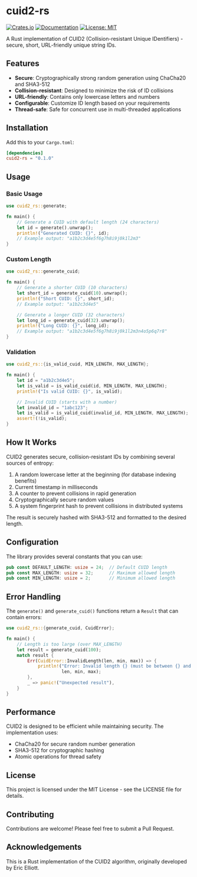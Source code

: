 # cuid2-rs

[![Crates.io](https://img.shields.io/crates/v/cuid2-rs.svg)](https://crates.io/crates/cuid2-rs)
[![Documentation](https://docs.rs/cuid2-rs/badge.svg)](https://docs.rs/cuid2-rs)
[![License: MIT](https://img.shields.io/badge/License-MIT-yellow.svg)](https://opensource.org/licenses/MIT)

A Rust implementation of CUID2 (Collision-resistant Unique IDentifiers) - secure, short, URL-friendly unique string IDs.

## Features

- **Secure**: Cryptographically strong random generation using ChaCha20 and SHA3-512
- **Collision-resistant**: Designed to minimize the risk of ID collisions
- **URL-friendly**: Contains only lowercase letters and numbers
- **Configurable**: Customize ID length based on your requirements
- **Thread-safe**: Safe for concurrent use in multi-threaded applications

## Installation

Add this to your `Cargo.toml`:

```toml
[dependencies]
cuid2-rs = "0.1.0"
```

## Usage

### Basic Usage

```rust
use cuid2_rs::generate;

fn main() {
    // Generate a CUID with default length (24 characters)
    let id = generate().unwrap();
    println!("Generated CUID: {}", id);
    // Example output: "a1b2c3d4e5f6g7h8i9j0k1l2m3"
}
```

### Custom Length

```rust
use cuid2_rs::generate_cuid;

fn main() {
    // Generate a shorter CUID (10 characters)
    let short_id = generate_cuid(10).unwrap();
    println!("Short CUID: {}", short_id);
    // Example output: "a1b2c3d4e5"

    // Generate a longer CUID (32 characters)
    let long_id = generate_cuid(32).unwrap();
    println!("Long CUID: {}", long_id);
    // Example output: "a1b2c3d4e5f6g7h8i9j0k1l2m3n4o5p6q7r8"
}
```

### Validation

```rust
use cuid2_rs::{is_valid_cuid, MIN_LENGTH, MAX_LENGTH};

fn main() {
    let id = "a1b2c3d4e5";
    let is_valid = is_valid_cuid(id, MIN_LENGTH, MAX_LENGTH);
    println!("Is valid CUID: {}", is_valid);

    // Invalid CUID (starts with a number)
    let invalid_id = "1abc123";
    let is_valid = is_valid_cuid(invalid_id, MIN_LENGTH, MAX_LENGTH);
    assert!(!is_valid);
}
```

## How It Works

CUID2 generates secure, collision-resistant IDs by combining several sources of entropy:

1. A random lowercase letter at the beginning (for database indexing benefits)
2. Current timestamp in milliseconds
3. A counter to prevent collisions in rapid generation
4. Cryptographically secure random values
5. A system fingerprint hash to prevent collisions in distributed systems

The result is securely hashed with SHA3-512 and formatted to the desired length.

## Configuration

The library provides several constants that you can use:

```rust
pub const DEFAULT_LENGTH: usize = 24;  // Default CUID length
pub const MAX_LENGTH: usize = 32;      // Maximum allowed length
pub const MIN_LENGTH: usize = 2;       // Minimum allowed length
```

## Error Handling

The `generate()` and `generate_cuid()` functions return a `Result` that can contain errors:

```rust
use cuid2_rs::{generate_cuid, CuidError};

fn main() {
    // Length is too large (over MAX_LENGTH)
    let result = generate_cuid(100);
    match result {
        Err(CuidError::InvalidLength(len, min, max)) => {
            println!("Error: Invalid length {} (must be between {} and {})",
                     len, min, max);
        },
        _ => panic!("Unexpected result"),
    }
}
```

## Performance

CUID2 is designed to be efficient while maintaining security. The implementation uses:

- ChaCha20 for secure random number generation
- SHA3-512 for cryptographic hashing
- Atomic operations for thread safety

## License

This project is licensed under the MIT License - see the LICENSE file for details.

## Contributing

Contributions are welcome! Please feel free to submit a Pull Request.

## Acknowledgements

This is a Rust implementation of the CUID2 algorithm, originally developed by Eric Elliott.
